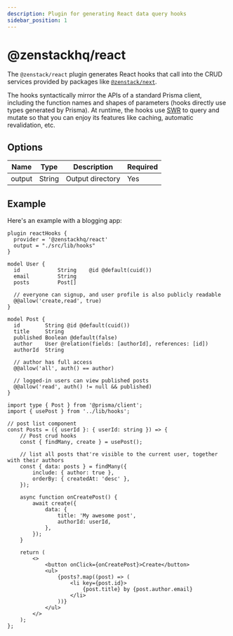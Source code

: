 ```yaml
---
description: Plugin for generating React data query hooks
sidebar_position: 1
---
```


# @zenstackhq/react

The `@zenstack/react` plugin generates React hooks that call into the CRUD services provided by packages like [`@zenstack/next`](/docs/reference/server-adapters/next).

The hooks syntactically mirror the APIs of a standard Prisma client, including the function names and shapes of parameters (hooks directly use types generated by Prisma). At runtime, the hooks use [SWR](https://swr.vercel.app/) to query and mutate so that you can enjoy its features like caching, automatic revalidation, etc.

## Options

| Name   | Type   | Description      | Required |
| ------ | ------ | ---------------- | -------- |
| output | String | Output directory | Yes      |

## Example

Here's an example with a blogging app:

```prisma title='/schema.zmodel'
plugin reactHooks {
  provider = '@zenstackhq/react'
  output = "./src/lib/hooks"
}

model User {
  id            String    @id @default(cuid())
  email         String
  posts         Post[]

  // everyone can signup, and user profile is also publicly readable
  @@allow('create,read', true)
}

model Post {
  id        String @id @default(cuid())
  title     String
  published Boolean @default(false)
  author    User @relation(fields: [authorId], references: [id])
  authorId  String

  // author has full access
  @@allow('all', auth() == author)

  // logged-in users can view published posts
  @@allow('read', auth() != null && published)
}
```

```tsx title='/src/components/posts.tsx'
import type { Post } from '@prisma/client';
import { usePost } from '../lib/hooks';

// post list component
const Posts = ({ userId }: { userId: string }) => {
    // Post crud hooks
    const { findMany, create } = usePost();

    // list all posts that're visible to the current user, together with their authors
    const { data: posts } = findMany({
        include: { author: true },
        orderBy: { createdAt: 'desc' },
    });

    async function onCreatePost() {
        await create({
            data: {
                title: 'My awesome post',
                authorId: userId,
            },
        });
    }

    return (
        <>
            <button onClick={onCreatePost}>Create</button>
            <ul>
                {posts?.map((post) => (
                    <li key={post.id}>
                        {post.title} by {post.author.email}
                    </li>
                ))}
            </ul>
        </>
    );
};
```
